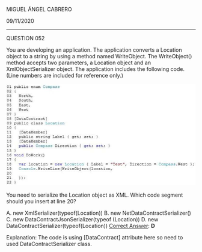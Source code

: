 MIGUEL ÁNGEL CABRERO

09/11/2020

_________________________________________________________



QUESTION 052

You are developing an application. The application converts a Location object to a string by using a method named WriteObject.
The WriteObject() method accepts two parameters, a Location object and an XmlObjectSerializer object.
The application includes the following code. (Line numbers are included for reference only.)

![052-01](img\052-01.jpg)

You need to serialize the Location object as XML.
Which code segment should you insert at line 20?

A. new XmlSerializer(typeof(Location))
B. new NetDataContractSerializer()
C. new DataContractJsonSerializer(typeof (Location))
D. new DataContractSerializer(typeof(Location))
<u>Correct Answer</u>: **D**

Explanation:
The code is using [DataContract] attribute here so need to used DataContractSerializer class.